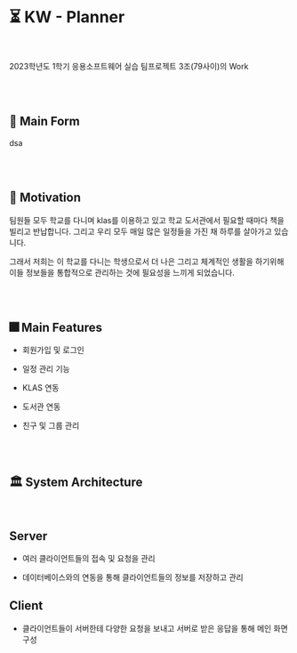 # ⏳ KW - Planner

<br>

2023학년도 1학기 응용소프트웨어 실습 팀프로젝트 3조(79사이)의 Work

<br><br>




## 📓 Main Form 

dsa

<br><br>






## 🎌 Motivation 

팀원들 모두 학교를 다니며 klas를 이용하고 있고 학교 도서관에서 필요할 때마다 책을 빌리고 반납합니다. 그리고 우리 모두 매일 많은 일정들을 가진 채 하루를 살아가고 있습니다. 

그래서 저희는 이 학교를 다니는 학생으로서 더 나은 그리고 체계적인 생활을 하기위해 이들 정보들을 통합적으로 관리하는 것에 필요성을 느끼게 되었습니다.

<br><br>





## 🎆 Main Features

* 회원가입 및 로그인 


* 일정 관리 기능


* KLAS 연동


* 도서관 연동


* 친구 및 그룹 관리


<br><br>





## 🏛️ System Architecture


<br>


## Server 

* 여러 클라이언트들의 접속 및 요청을 관리

* 데이터베이스와의 연동을 통해 클라이언트들의 정보를 저장하고 관리


## Client 
 
* 클라이언트들이 서버한테 다양한 요청을 보내고 서버로 받은 응답을 통해 메인 화면 구성  







 
 
